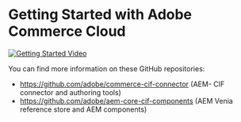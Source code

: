 # Getting Started with Adobe Commerce Cloud


[![Getting Started Video](https://video.tv.adobe.com/v/27399/?quality=12)](https://video.tv.adobe.com/v/27399/?quality=12 "Getting Started Video")

You can find more information on these GitHub repositories:

* https://github.com/adobe/commerce-cif-connector (AEM- CIF connector and authoring tools)
* https://github.com/adobe/aem-core-cif-components (AEM Venia reference store and AEM components)
